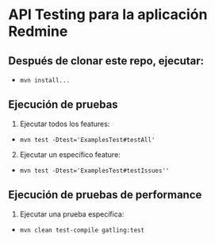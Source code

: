 # API Testing para la aplicación Redmine

## Después de clonar este repo, ejecutar:
* ```mvn install...```
## Ejecución de pruebas
1. Ejecutar todos los features:
* ```mvn test -Dtest='ExamplesTest#testAll'```
2. Ejecutar un específico feature:
* ```mvn test -Dtest='ExamplesTest#testIssues''```
## Ejecución de pruebas de performance 
1. Ejecutar una prueba específica:
* ```mvn clean test-compile gatling:test```
